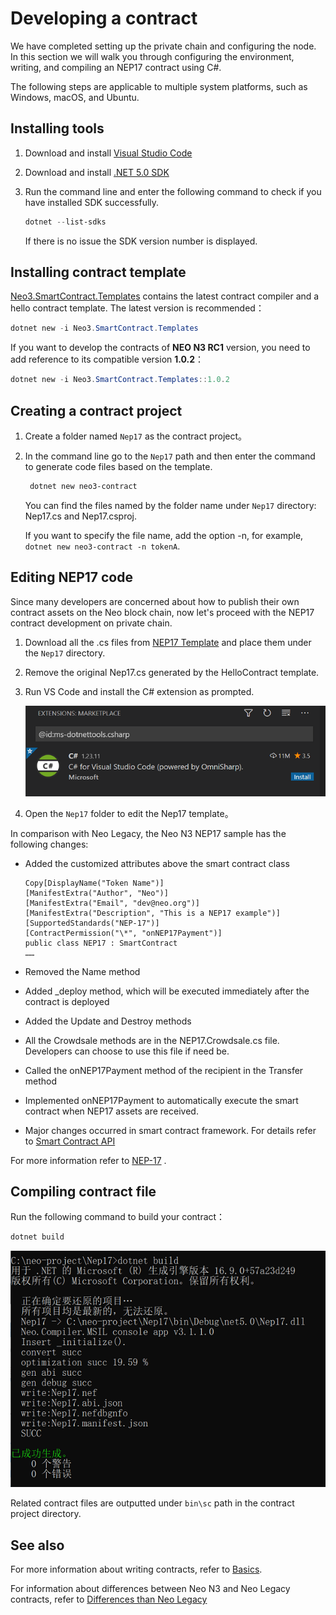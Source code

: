 # Developing a contract

We have completed setting up the private chain and configuring the node. In this section we will walk you through configuring the environment, writing, and compiling an NEP17 contract using C#.

The following steps are applicable to multiple system platforms, such as Windows, macOS, and Ubuntu.

## Installing tools

1. Download and install [Visual Studio Code](https://code.visualstudio.com/Download)

2. Download and install [.NET 5.0 SDK](https://dotnet.microsoft.com/download)

3. Run the command line and enter the following command to check if you have installed SDK successfully. 

   ```powershell
   dotnet --list-sdks
   ```

   If there is no issue the SDK version number is displayed.

## Installing contract template

[Neo3.SmartContract.Templates](https://www.nuget.org/packages/Neo3.SmartContract.Templates/) contains the latest contract compiler and a hello contract template. The latest version is recommended：

```powershell
dotnet new -i Neo3.SmartContract.Templates
```

If you want to develop the contracts of **NEO N3 RC1** version, you need to add reference to its compatible version **1.0.2**：

```powershell
dotnet new -i Neo3.SmartContract.Templates::1.0.2
```

## Creating a contract project

1. Create a folder named `Nep17` as the contract project。

2. In the command line go to the `Nep17` path and then enter the command to generate code files based on the template.

   ```powershell
    dotnet new neo3-contract
   ```
   
   You can find the files named by the folder name under `Nep17` directory: Nep17.cs and Nep17.csproj.
   
   If you want to specify the file name, add the option -n, for example, `dotnet new neo3-contract -n tokenA`.

## Editing NEP17 code

Since many developers are concerned about how to publish their own contract assets on the Neo block chain, now let's proceed with the NEP17 contract development on private chain.

1. Download all the .cs files from [NEP17 Template](https://github.com/neo-project/examples/tree/master/csharp/NEP17) and place them under the  `Nep17` directory.

2. Remove the original Nep17.cs generated by the HelloContract template.

3. Run VS Code and install the C# extension as prompted.

   ![](../../zh-cn/gettingstarted/assets/extension.png)

4. Open the `Nep17` folder to edit the Nep17 template。

In comparison with Neo Legacy, the Neo N3 NEP17 sample has the following changes:

- Added the customized attributes above the smart contract class

  ```
  Copy[DisplayName("Token Name")] 
  [ManifestExtra("Author", "Neo")] 
  [ManifestExtra("Email", "dev@neo.org")] 
  [ManifestExtra("Description", "This is a NEP17 example")] 
  [SupportedStandards("NEP-17")] 
  [ContractPermission("\*", "onNEP17Payment")] 
  public class NEP17 : SmartContract 
  …… 
  ```

- Removed the Name method

- Added _deploy method, which will be executed immediately after the contract is deployed

- Added the Update and Destroy methods

- All the Crowdsale methods are in the NEP17.Crowdsale.cs file. Developers can choose to use this file if need be.

- Called the onNEP17Payment method of the recipient in the Transfer method

- Implemented onNEP17Payment to automatically execute the smart contract when NEP17 assets are received.

- Major changes occurred in smart contract framework. For details refer to [Smart Contract API](https://docs.neo.org/docs/en-us/reference/scapi/interop.html)

For more information refer to [NEP-17](https://docs.neo.org/docs/en-us/develop/write/nep17.html) .

## Compiling contract file

Run the following command to build your contract：

```powershell
dotnet build
```

![](../../zh-cn/gettingstarted/assets/build.png)

Related contract files are outputted under `bin\sc` path in the contract project directory.

## See also

For more information about writing contracts, refer to [Basics](../develop/write/basics.md).

For information about differences between Neo N3 and Neo Legacy contracts, refer to [Differences than Neo Legacy](../develop/write/difference.md)

